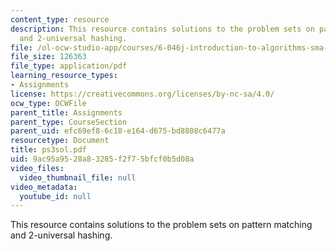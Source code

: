 ```yaml
---
content_type: resource
description: This resource contains solutions to the problem sets on pattern matching
  and 2-universal hashing.
file: /ol-ocw-studio-app/courses/6-046j-introduction-to-algorithms-sma-5503-fall-2005/9ac95a9528a83285f2f75bfcf0b5d08a_ps3sol.pdf
file_size: 126363
file_type: application/pdf
learning_resource_types:
- Assignments
license: https://creativecommons.org/licenses/by-nc-sa/4.0/
ocw_type: OCWFile
parent_title: Assignments
parent_type: CourseSection
parent_uid: efc69ef8-6c18-e164-d675-bd8808c6477a
resourcetype: Document
title: ps3sol.pdf
uid: 9ac95a95-28a8-3285-f2f7-5bfcf0b5d08a
video_files:
  video_thumbnail_file: null
video_metadata:
  youtube_id: null
---
```

This resource contains solutions to the problem sets on pattern matching and 2-universal hashing.